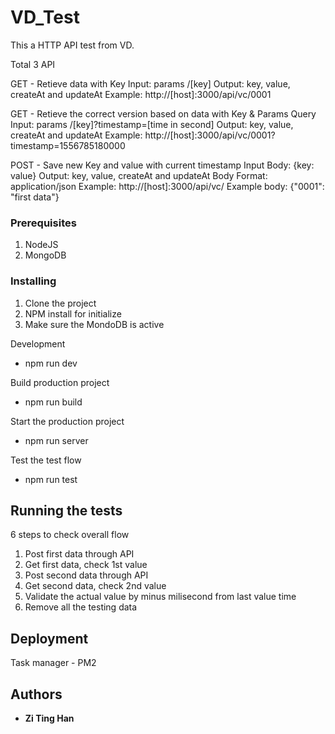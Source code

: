 # VD_Test

This a HTTP API test from VD. 

Total 3 API

GET - Retieve data with Key
Input: params /[key]
Output: key, value, createAt and updateAt
Example: http://[host]:3000/api/vc/0001

GET - Retieve the correct version based on data with Key & Params Query
Input: params /[key]?timestamp=[time in second]
Output: key, value, createAt and updateAt
Example: http://[host]:3000/api/vc/0001?timestamp=1556785180000

POST - Save new Key and value with current timestamp
Input Body: {key: value}
Output: key, value, createAt and updateAt
Body Format: application/json
Example: http://[host]:3000/api/vc/
Example body: {"0001": "first data"}

### Prerequisites

1. NodeJS
2. MongoDB

### Installing

1. Clone the project
2. NPM install for initialize
3. Make sure the MondoDB is active

Development
- npm run dev

Build production project
- npm run build

Start the production project
- npm run server

Test the test flow
- npm run test

## Running the tests

6 steps to check overall flow

1. Post first data through API
2. Get first data, check 1st value
3. Post second data through API
4. Get second data, check 2nd value
5. Validate the actual value by minus milisecond from last value time
6. Remove all the testing data

## Deployment

Task manager - PM2

## Authors

* **Zi Ting Han** 